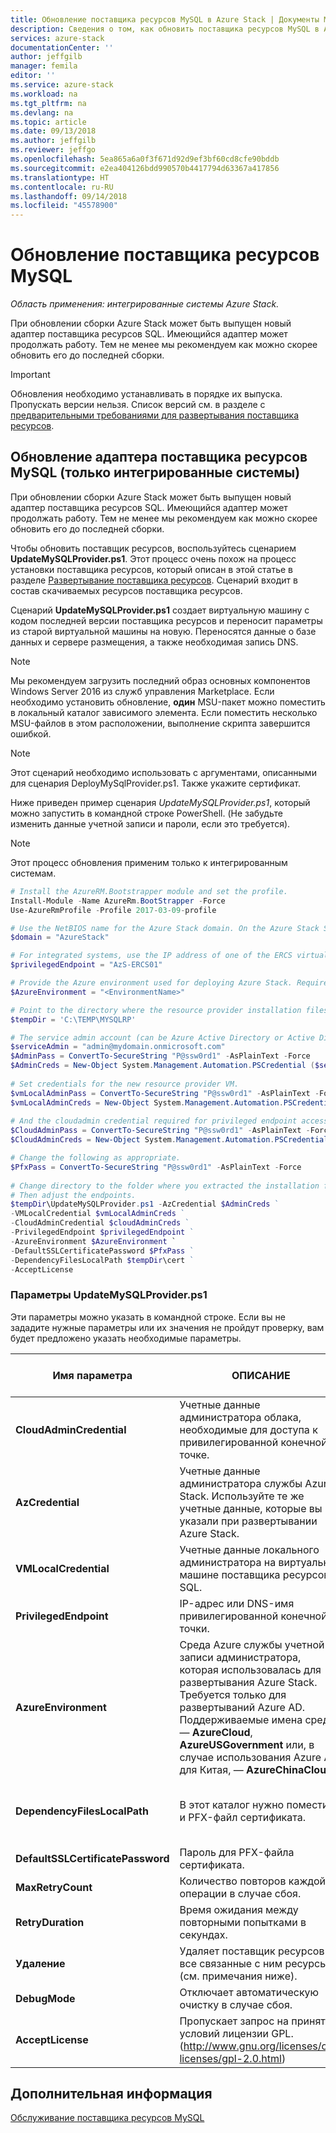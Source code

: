 ```yaml
---
title: Обновление поставщика ресурсов MySQL в Azure Stack | Документы Майкрософт
description: Сведения о том, как обновить поставщика ресурсов MySQL в Azure Stack.
services: azure-stack
documentationCenter: ''
author: jeffgilb
manager: femila
editor: ''
ms.service: azure-stack
ms.workload: na
ms.tgt_pltfrm: na
ms.devlang: na
ms.topic: article
ms.date: 09/13/2018
ms.author: jeffgilb
ms.reviewer: jeffgo
ms.openlocfilehash: 5ea865a6a0f3f671d92d9ef3bf60cd8cfe90bddb
ms.sourcegitcommit: e2ea404126bdd990570b4417794d63367a417856
ms.translationtype: HT
ms.contentlocale: ru-RU
ms.lasthandoff: 09/14/2018
ms.locfileid: "45578900"
---
```

# <a name="update-the-mysql-resource-provider"></a>Обновление поставщика ресурсов MySQL 

*Область применения: интегрированные системы Azure Stack.*

При обновлении сборки Azure Stack может быть выпущен новый адаптер поставщика ресурсов SQL. Имеющийся адаптер может продолжать работу. Тем не менее мы рекомендуем как можно скорее обновить его до последней сборки. 

>[!IMPORTANT]
>Обновления необходимо устанавливать в порядке их выпуска. Пропускать версии нельзя. Список версий см. в разделе с [предварительными требованиями для развертывания поставщика ресурсов](.\azure-stack-mysql-resource-provider-deploy.md#prerequisites).

## <a name="update-the-mysql-resource-provider-adapter-integrated-systems-only"></a>Обновление адаптера поставщика ресурсов MySQL (только интегрированные системы)

При обновлении сборки Azure Stack может быть выпущен новый адаптер поставщика ресурсов SQL. Имеющийся адаптер может продолжать работу. Тем не менее мы рекомендуем как можно скорее обновить его до последней сборки.  
 
Чтобы обновить поставщик ресурсов, воспользуйтесь сценарием **UpdateMySQLProvider.ps1**. Этот процесс очень похож на процесс установки поставщика ресурсов, который описан в этой статье в разделе [Развертывание поставщика ресурсов](#deploy-the-resource-provider). Сценарий входит в состав скачиваемых ресурсов поставщика ресурсов. 

Сценарий **UpdateMySQLProvider.ps1** создает виртуальную машину с кодом последней версии поставщика ресурсов и переносит параметры из старой виртуальной машины на новую. Переносятся данные о базе данных и сервере размещения, а также необходимая запись DNS. 

>[!NOTE]
>Мы рекомендуем загрузить последний образ основных компонентов Windows Server 2016 из служб управления Marketplace. Если необходимо установить обновление, **один** MSU-пакет можно поместить в локальный каталог зависимого элемента. Если поместить несколько MSU-файлов в этом расположении, выполнение скрипта завершится ошибкой.

>[!NOTE]  
> 

Этот сценарий необходимо использовать с аргументами, описанными для сценария DeployMySqlProvider.ps1. Также укажите сертификат.  

Ниже приведен пример сценария *UpdateMySQLProvider.ps1*, который можно запустить в командной строке PowerShell. (Не забудьте изменить данные учетной записи и пароли, если это требуется).  

> [!NOTE] 
> Этот процесс обновления применим только к интегрированным системам. 

```powershell 
# Install the AzureRM.Bootstrapper module and set the profile. 
Install-Module -Name AzureRm.BootStrapper -Force 
Use-AzureRmProfile -Profile 2017-03-09-profile 

# Use the NetBIOS name for the Azure Stack domain. On the Azure Stack SDK, the default is AzureStack but could have been changed at install time. 
$domain = "AzureStack" 

# For integrated systems, use the IP address of one of the ERCS virtual machines 
$privilegedEndpoint = "AzS-ERCS01" 

# Provide the Azure environment used for deploying Azure Stack. Required only for Azure AD deployments. Supported environment names are AzureCloud, AzureUSGovernment, or AzureChinaCloud. 
$AzureEnvironment = "<EnvironmentName>"

# Point to the directory where the resource provider installation files were extracted. 
$tempDir = 'C:\TEMP\MYSQLRP' 

# The service admin account (can be Azure Active Directory or Active Directory Federation Services). 
$serviceAdmin = "admin@mydomain.onmicrosoft.com" 
$AdminPass = ConvertTo-SecureString "P@ssw0rd1" -AsPlainText -Force 
$AdminCreds = New-Object System.Management.Automation.PSCredential ($serviceAdmin, $AdminPass) 
 
# Set credentials for the new resource provider VM. 
$vmLocalAdminPass = ConvertTo-SecureString "P@ssw0rd1" -AsPlainText -Force 
$vmLocalAdminCreds = New-Object System.Management.Automation.PSCredential ("sqlrpadmin", $vmLocalAdminPass) 
 
# And the cloudadmin credential required for privileged endpoint access. 
$CloudAdminPass = ConvertTo-SecureString "P@ssw0rd1" -AsPlainText -Force 
$CloudAdminCreds = New-Object System.Management.Automation.PSCredential ("$domain\cloudadmin", $CloudAdminPass) 

# Change the following as appropriate. 
$PfxPass = ConvertTo-SecureString "P@ssw0rd1" -AsPlainText -Force 
 
# Change directory to the folder where you extracted the installation files. 
# Then adjust the endpoints. 
$tempDir\UpdateMySQLProvider.ps1 -AzCredential $AdminCreds ` 
-VMLocalCredential $vmLocalAdminCreds ` 
-CloudAdminCredential $cloudAdminCreds ` 
-PrivilegedEndpoint $privilegedEndpoint ` 
-AzureEnvironment $AzureEnvironment `
-DefaultSSLCertificatePassword $PfxPass ` 
-DependencyFilesLocalPath $tempDir\cert ` 
-AcceptLicense 
``` 
 
### <a name="updatemysqlproviderps1-parameters"></a>Параметры UpdateMySQLProvider.ps1 
Эти параметры можно указать в командной строке. Если вы не зададите нужные параметры или их значения не пройдут проверку, вам будет предложено указать необходимые параметры. 

| Имя параметра | ОПИСАНИЕ | Комментарий или значение по умолчанию | 
| --- | --- | --- | 
| **CloudAdminCredential** | Учетные данные администратора облака, необходимые для доступа к привилегированной конечной точке. | _Обязательный_ | 
| **AzCredential** | Учетные данные администратора службы Azure Stack. Используйте те же учетные данные, которые вы указали при развертывании Azure Stack. | _Обязательный_ | 
| **VMLocalCredential** |Учетные данные локального администратора на виртуальной машине поставщика ресурсов SQL. | _Обязательный_ | 
| **PrivilegedEndpoint** | IP-адрес или DNS-имя привилегированной конечной точки. |  _Обязательный_ | 
| **AzureEnvironment** | Среда Azure службы учетной записи администратора, которая использовалась для развертывания Azure Stack. Требуется только для развертываний Azure AD. Поддерживаемые имена среды — **AzureCloud**, **AzureUSGovernment** или, в случае использования Azure AD для Китая, — **AzureChinaCloud**. | AzureCloud; |
| **DependencyFilesLocalPath** | В этот каталог нужно поместить и PFX-файл сертификата. | _Необязательно._ (_Обязательно_, если в системе несколько узлов). | 
| **DefaultSSLCertificatePassword** | Пароль для PFX-файла сертификата. | _Обязательный_ | 
| **MaxRetryCount** | Количество повторов каждой операции в случае сбоя.| 2 | 
| **RetryDuration** | Время ожидания между повторными попытками в секундах. | 120 | 
| **Удаление** | Удаляет поставщик ресурсов и все связанные с ним ресурсы (см. примечания ниже). | Нет  | 
| **DebugMode** | Отключает автоматическую очистку в случае сбоя. | Нет  | 
| **AcceptLicense** | Пропускает запрос на принятие условий лицензии GPL.  (http://www.gnu.org/licenses/old-licenses/gpl-2.0.html) | | 
 

## <a name="next-steps"></a>Дополнительная информация
[Обслуживание поставщика ресурсов MySQL](azure-stack-mysql-resource-provider-maintain.md)

